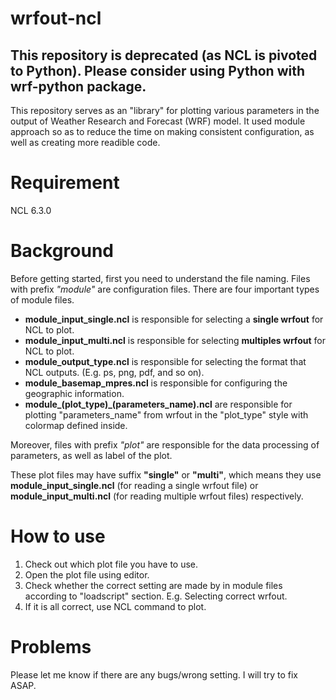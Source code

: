 # wrfout-ncl

## This repository is deprecated (as NCL is pivoted to Python). Please consider using Python with wrf-python package.

This repository serves as an "library" for plotting various parameters in the output of Weather Research and Forecast (WRF) model. It used module approach so as to reduce the time on making consistent configuration, as well as creating more readible code.

# Requirement
  NCL 6.3.0
  
# Background

Before getting started, first you need to understand the file naming. Files with prefix <i>"module"</i> are configuration files. There are four important types of module files.
- <b>module_input_single.ncl</b> is responsible for selecting a <b>single wrfout</b> for NCL to plot.
- <b>module_input_multi.ncl</b> is responsible for selecting <b>multiples wrfout</b> for NCL to plot.
- <b>module_output_type.ncl</b> is responsible for selecting the format that NCL outputs. (E.g. ps, png, pdf, and so on).
- <b>module_basemap_mpres.ncl</b> is responsible for configuring the geographic information.
- <b>module_(plot_type)_(parameters_name).ncl</b> are responsible for plotting "parameters_name" from wrfout in the "plot_type" style with colormap defined inside.


Moreover, files with prefix <i>"plot"</i> are responsible for the data processing of parameters, as well as label of the plot.

These plot files may have suffix <b>"single"</b> or <b>"multi"</b>, which means they use <b>module_input_single.ncl</b> (for reading a single wrfout file) or <b>module_input_multi.ncl</b> (for reading multiple wrfout files) respectively.

# How to use
1. Check out which plot file you have to use.
2. Open the plot file using editor.
3. Check whether the correct setting are made by in module files according to "loadscript" section. E.g. Selecting correct wrfout.
4. If it is all correct, use NCL command to plot.

# Problems
Please let me know if there are any bugs/wrong setting. I will try to fix ASAP.
